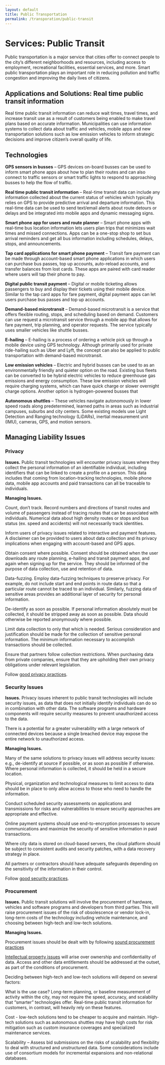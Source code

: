 ```yaml
---
layout: default
title: Public Transportation
permalink: /transporation/public-transit
---
```

# Services: Public Transit 

Public transportation is a major service that cities offer to connect people to the city’s different neighborhoods and resources, including access to employment, recreational facilities, essential services, and more. Smart public transportation plays an important role in reducing pollution and traffic congestion and improving the daily lives of citizens.  

## Applications and Solutions: Real time public transit information 

Real time public transit information can reduce wait times, travel times, and increase transit use as a result of customers being enabled to make travel plans based on accurate information. Municipalities can use information systems to collect data about traffic and vehicles, mobile apps and new transportation solutions such as low emission vehicles to inform strategic decisions and improve citizen’s overall quality of life. 

## Technologies 

**GPS sensors in busses** – GPS devices on-board busses can be used to inform smart phone apps about how to plan their routes and can also connect to traffic sensors or smart traffic lights to respond to approaching busses to help the flow of traffic. 

**Real time public transit information** – Real-time transit data can include any information collected about the current status of vehicles which typically relies on GPS to provide predictive arrival and departure information. This real-time data can be used to send text/email alerts about route detours or delays and be integrated into mobile apps and dynamic messaging signs. 

**Smart phone app for users and route planner** – Smart phone apps with real-time bus location information lets users plan trips that minimizes wait times and missed connections. Apps can be a one-stop shop to set bus arrival reminders and get all bus information including schedules, delays, stops, and announcements. 

**Tap card applications for smart phone payment** – Transit fare payment can be made through account-based smart phone applications in which users can purchase bus passes, top up accounts, auto-reload accounts, and transfer balances from lost cards. These apps are paired with card reader where users will tap their phone to pay. 

**Digital public transit payment** – Digital or mobile ticketing allows passengers to buy and display their tickets using their mobile device. Similar to the tap card apps for fare payment, digital payment apps can let users purchase bus passes and top up accounts. 

**Demand-based microtransit** – Demand-based microtransit is a service that offers flexible routing, stops, and scheduling based on demand. Customers can use request a microtransit service through a mobile app that allows for fare payment, trip planning, and operator requests.  The service typically uses smaller vehicles like shuttle busses.  

**E-hailing** – E-hailing is a process of ordering a vehicle pick up through a mobile device using GPS technology. Although primarily used for private ride-hailing such as Uber and Lyft, the concept can also be applied to public transportation with demand-based microtransit. 

**Low emission vehicles** – Electric and hybrid busses can be used to as an environmentally friendly and quieter option on the road. Existing bus fleets can be converted to be hybrid electric vehicles to reduce greenhouse gas emissions and energy consumption. These low emission vehicles will require charging systems, which can have quick charge or slower overnight charge options. Another option is hydrogen-powered busses that  

**Autonomous shuttles** – These vehicles navigate autonomously in lower speed roads along predetermined, learned paths in areas such as industrial campuses, suburbs and city centers. Some existing models use Light Detection and Ranging technology (LiDARs), inertial measurement unit (IMU), cameras, GPS, and motion sensors. 

## Managing Liability Issues 

### Privacy  

**Issues.** Public transit technologies will encounter privacy issues where they collect the personal information of an identifiable individual, including identifiers that can be linked to create a profile on a person. This data includes that coming from location-tracking technologies, mobile phone data, mobile app accounts and paid transactions can all be traceable to individuals. 

**Managing Issues.**   

Count, don’t track.  Record numbers and directions of transit routes and volume of passengers instead of tracing routes that can be associated with individuals. Numerical data about high density routes or stops and bus status (ex. speed and accidents) will not necessarily track identities. 

Inform users of privacy issues related to interactive and payment features. A disclaimer can be provided to users about data collection and its privacy implications when engaging with account-based and GPS apps. 

Obtain consent where possible. Consent should be obtained when the user downloads any route planning, e-hailing and transit payment apps, and again when signing up for the service. They should be informed of the purpose of data collection, use and retention of data. 

Data-fuzzing. Employ data-fuzzing techniques to preserve privacy. For example, do not include start and end points in route data so that a particular route cannot be traced to an individual. Similarly, fuzzing data of sensitive areas provides an additional layer of security for personal information. 

De-identify as soon as possible.  If personal information absolutely must be collected, it should be stripped away as soon as possible. Data should otherwise be reported anonymously where possible. 

Limit data collection to only that which is needed. Serious consideration and justification should be made for the collection of sensitive personal information. The minimum information necessary to accomplish transactions should be collected. 

Ensure that partners follow collection restrictions. When purchasing data from private companies, ensure that they are upholding their own privacy obligations under relevant legislation. 

Follow [good privacy practices](https://cippic-ca.github.io/SmartCityToolkit/privacy.html).

### Security Issues 

**Issues.**  Privacy issues inherent to public transit technologies will include security issues, as data that does not initially identify individuals can do so in combination with other data. The software programs and hardware components will require security measures to prevent unauthorized access to the data.  

There is a potential for a greater vulnerability with a large network of connected devices because a single breached device may expose the entire network to unauthorized access. 

**Managing Issues.**  

Many of the same solutions to privacy issues will address security issues:  e.g., de-identify at source if possible, or as soon as possible if otherwise.  Where personal information is collected, it should be held in a secure location.   

Physical, organization and technological measures to limit access to data should be in place to only allow access to those who need to handle the information. 

Conduct scheduled security assessments on applications and transmissions for risks and vulnerabilities to ensure security approaches are appropriate and effective. 

Online payment systems should use end-to-encryption processes to secure communications and maximize the security of sensitive information in paid transactions. 

Where city data is stored on cloud-based servers, the cloud platform should be subject to consistent audits and security patches, with a data recovery strategy in place. 

All partners or contractors should have adequate safeguards depending on the sensitivity of the information in their control. 

Follow [good security practices](https://cippic-ca.github.io/SmartCityToolkit/security.html).


### Procurement 

**Issues.** Public transit solutions will involve the procurement of hardware, vehicles and software programs and developers from third parties. This will raise procurement issues of the risk of obsolescence or vendor lock-in, long-term costs of the technology including vehicle maintenance, and choosing between high-tech and low-tech solutions. 

**Managing Issues.**   

Procurement issues should be dealt with by following [sound procurement practices](https://cippic-ca.github.io/SmartCityToolkit/procurement.html)

[Intellectual property issues](https://cippic-ca.github.io/SmartCityToolkit/intellectual-property.html) will arise over ownership and confidentiality of data.  Access and other data entitlements should be addressed at the outset, as part of the conditions of procurement. 

Deciding between high-tech and low-tech solutions will depend on several factors: 

What is the use case? Long-term planning, or baseline measurement of activity within the city, may not require the speed, accuracy, and scalability that “smarter” technologies offer. Real-time public transit information for customers, in contrast, will heavily rely on these features. 

Cost - low-tech solutions tend to be cheaper to acquire and maintain. High-tech solutions such as autonomous shuttles may have high costs for risk mitigation such as custom insurance coverages and specialized maintenance services. 

Scalability – Assess bid submissions on the risks of scalability and flexibility to deal with structured and unstructured data. Some considerations include use of consortium models for incremental expansions and non-relational databases. 
